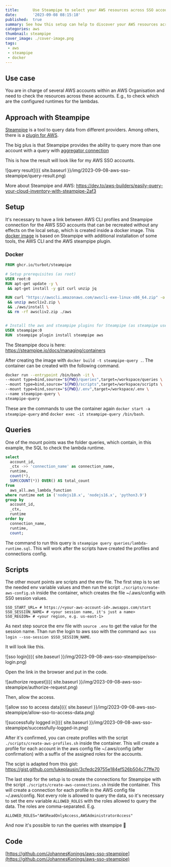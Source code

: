 ```yaml
---
title:      Use Steampipe to select your AWS resources across SSO accounts with SQL
date:       '2023-09-08 08:15:18'
published:  true
summary: See how this setup can help to discover your AWS resources across all SSO accounts with a mix of Steampipe, docker, bash scripts, and AWS CLI   
categories: aws
thumbnail: steampipe
cover_image: ./cover-image.png
tags:
 - aws
 - steampipe
 - docker
---
```


## Use case

You are in charge of several AWS accounts within an AWS Organisation and need to check the resources across these accounts. E.g., to check which are the configured runtimes for the lambdas.

## Approach with Steampipe

[Steampipe](https://steampipe.io/) is a tool to query data from different providers. Among others, there is a [plugin for AWS](https://hub.steampipe.io/plugins/turbot/aws).

The big plus is that Steampipe provides the ability to query more than one account with a query with [aggregator connection](https://steampipe.io/docs/managing/connections#using-aggregators)

This is how the result will look like for my AWS SSO accounts.

![query result]({{ site.baseurl }}/img/2023-09-08-aws-sso-steampipe/query-result.png)

More about Steampipe and AWS: https://dev.to/aws-builders/easily-query-your-cloud-inventory-with-steampipe-2af3

## Setup

It's necessary to have a link between AWS CLI profiles and Steampipe connection for the AWS SSO accounts that can be recreated without any effects on the local setup, which is created inside a docker image. This [docker image](https://github.com/JohannesKonings/aws-sso-steampipe/blob/main/Dockerfile) is based on Steampipe with additional installation of some tools, the AWS CLI and the AWS steampipe plugin.

### Docker

```Dockerfile
FROM ghcr.io/turbot/steampipe

# Setup prerequisites (as root)
USER root:0
RUN apt-get update -y \
 && apt-get install -y git curl unzip jq

RUN curl "https://awscli.amazonaws.com/awscli-exe-linux-x86_64.zip" -o "awscliv2.zip" \
 && unzip awscliv2.zip \
 && ./aws/install \
 && rm -rf awscliv2.zip ./aws


# Install the aws and steampipe plugins for Steampipe (as steampipe user).
USER steampipe:0
RUN  steampipe plugin install steampipe aws
```
The Steampipe docu is here: https://steampipe.io/docs/managing/containers

After creating the image with `docker build -t steampipe-query .`. The container can be created with the following command.

```bash
docker run --entrypoint /bin/bash -it \
--mount type=bind,source="${PWD}/queries",target=/workspace/queries \
--mount type=bind,source="${PWD}/scripts",target=/workspace/scripts \
--mount type=bind,source="${PWD}/.env",target=/workspace/.env \
--name steampipe-query \
steampipe-query 
```

These are the commands to use the container again `docker start -a steampipe-query` and `docker exec -it steampipe-query /bin/bash`.

## Queries

One of the mount points was the folder queries, which contain, in this example, the SQL to check the lambda runtime.

```SQL
select
  account_id,
  _ctx ->> 'connection_name' as connection_name,
  runtime,
  count(*),
  SUM(COUNT(*)) OVER() AS total_count
from
  aws_all.aws_lambda_function
where runtime not in ('nodejs18.x', 'nodejs16.x', 'python3.9')
group by
  account_id,
  _ctx,
  runtime
order by
  connection_name,
  runtime,
  count;
```

The command to run this query is `steampipe query queries/lambda-runtime.sql`. This will work after the scripts have created the profiles and connections config.

## Scripts

The other mount points are scripts and the env file. The first step is to set the needed env variable values and then run the script `./scripts/create-aws-config.sh` inside the container, which creates the file ~/.aws/config with SS0 session values.

```env
SSO_START_URL= # https://<your-aws-account-id>.awsapps.com/start
SSO_SESSION_NAME= # <your session name, it's just a name>
SSO_REGION= # <your region, e.g. us-east-1>
```
As next step source the env file with `source .env` to get the value for the session name. Than run the login to aws sso with the command `aws sso login --sso-session $SSO_SESSION_NAME`.

It will look like this.

![sso login]({{ site.baseurl }}/img/2023-09-08-aws-sso-steampipe/sso-login.png)

Open the link in the browser and put in the code.

![authorize request]({{ site.baseurl }}/img/2023-09-08-aws-sso-steampipe/authorize-request.png)

Then, allow the access.

![allow sso to access data]({{ site.baseurl }}/img/2023-09-08-aws-sso-steampipe/allow-sso-to-access-data.png)

![successfully logged in]({{ site.baseurl }}/img/2023-09-08-aws-sso-steampipe/successfully-logged-in.png)

After it's confirmed, you can create profiles with the script `./scripts/create-aws-profiles.sh` inside the container. This will create a profile for each account in the aws config file ~/.aws/config (after confirmation) with a suffix of the assigned roles for the accounts.

The scipt is adapted from this gist: https://gist.github.com/lukeplausin/3cfedc29755e184ef526b504c77ffe70

The last step for the setup is to create the connections for Steampipe with the script `./scripts/create-aws-connections.sh` inside the container. This will create a connection for each profile in the AWS config file ~/.aws/config.
Not every role is allowed to query the data, so it's necessary to set the env variable `ALLOWED_ROLES` with the roles allowed to query the data. The roles are comma-separated. E.g. 

`ALLOWED_ROLES="AWSReadOnlyAccess,AWSAdministratorAccess"`

And now it's possible to run the queries with steampipe 🥳

## Code

[https://github.com/JohannesKonings/aws-sso-steampipe](https://github.com/JohannesKonings/aws-sso-steampipe)

